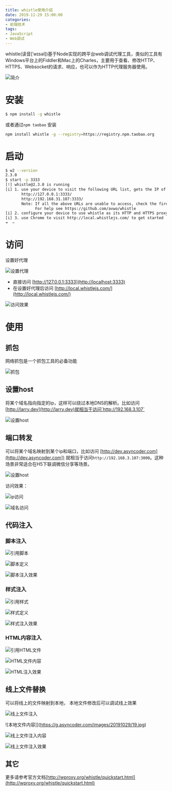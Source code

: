 ```yaml
---
title: whistle使用介绍
date: 2019-11-29 15:00:00
categories:
- 前端技术
tags: 
- JavaScript
- Web调试
---
```


whistle(读音[ˈwɪsəl])基于Node实现的跨平台web调试代理工具，类似的工具有Windows平台上的Fiddler和Mac上的Charles，主要用于查看、修改HTTP、HTTPS、Websocket的请求、响应，也可以作为HTTP代理服务器使用。

![简介](https://g.asyncoder.com/images/20191029/whistle.png)

<!--more -->

# 安装

```bash
$ npm install -g whistle
```

或者通过`npm taobao` 安装

```bash
npm install whistle -g --registry=https://registry.npm.taobao.org
```

# 启动

```bash
$ w2 --version
2.3.0
$ start -p 3333
[!] whistle@2.3.0 is running
[i] 1. use your device to visit the following URL list, gets the IP of the URL you can access:
       http://127.0.0.1:3333/
       http://192.168.31.107:3333/
       Note: If all the above URLs are unable to access, check the firewall settings
             For help see https://github.com/avwo/whistle
[i] 2. configure your device to use whistle as its HTTP and HTTPS proxy on IP:3333
[i] 3. use Chrome to visit http://local.whistlejs.com/ to get started
➜  ~
```

# 访问

设置好代理

![设置代理](https://g.asyncoder.com/images/20191029/1.jpg)

- 直接访问 [http://127.0.0.1:3333](http://localhost:3333)
- 在设置好代理后访问 [http://local.whistlejs.com/](http://local.whistlejs.com/)


![访问效果](https://g.asyncoder.com/images/20191029/2.jpg)


#  使用


## 抓包

网络抓包是一个抓包工具的必备功能

![抓包](https://g.asyncoder.com/images/20191029/20.jpg)

## 设置host

将某个域名指向指定的ip，这样可以绕过本地DNS的解析。比如访问[http://larry.dev](http://larry.dev)就相当于访问`http://192.168.3.107`

![设置host](https://g.asyncoder.com/images/20191029/3.jpg)


## 端口转发

可以将某个域名映射到某个ip和端口，比如访问 [http://dev.asyncoder.com](http://dev.asyncoder.com]) 就相当于访问`http://192.168.3.107:3000`。这种场景非常适合在H5下联调微信分享等场景。


![设置host](https://g.asyncoder.com/images/20191029/4.jpg)

访问效果： 

![ip访问](https://g.asyncoder.com/images/20191029/6.jpg)

![域名访问](https://g.asyncoder.com/images/20191029/5.jpg)


## 代码注入

### 脚本注入

![引用脚本](https://g.asyncoder.com/images/20191029/8.jpg)

![脚本定义](https://g.asyncoder.com/images/20191029/9.jpg)

![脚本注入效果](https://g.asyncoder.com/images/20191029/7.jpg)


### 样式注入


![引用样式](https://g.asyncoder.com/images/20191029/10.jpg)

![样式定义](https://g.asyncoder.com/images/20191029/11.jpg)

![样式注入效果](https://g.asyncoder.com/images/20191029/12.jpg)

### HTML内容注入

![引用HTML文件](https://g.asyncoder.com/images/20191029/13.jpg)

![HTML文件内容](https://g.asyncoder.com/images/20191029/14.jpg)

![HTML注入效果](https://g.asyncoder.com/images/20191029/15.jpg)


## 线上文件替换

可以将线上的文件映射到本地， 本地文件修改后可以调试线上效果

![线上文件注入](https://g.asyncoder.com/images/20191029/16.jpg)

![本地文件内容]](https://g.asyncoder.com/images/20191029/19.jpg)

![线上文件注入内容](https://g.asyncoder.com/images/20191029/18.jpg)


![线上文件注入效果](https://g.asyncoder.com/images/20191029/17.jpg)


## 其它

更多请参考官方文档[http://wproxy.org/whistle/quickstart.html](http://wproxy.org/whistle/quickstart.html)





